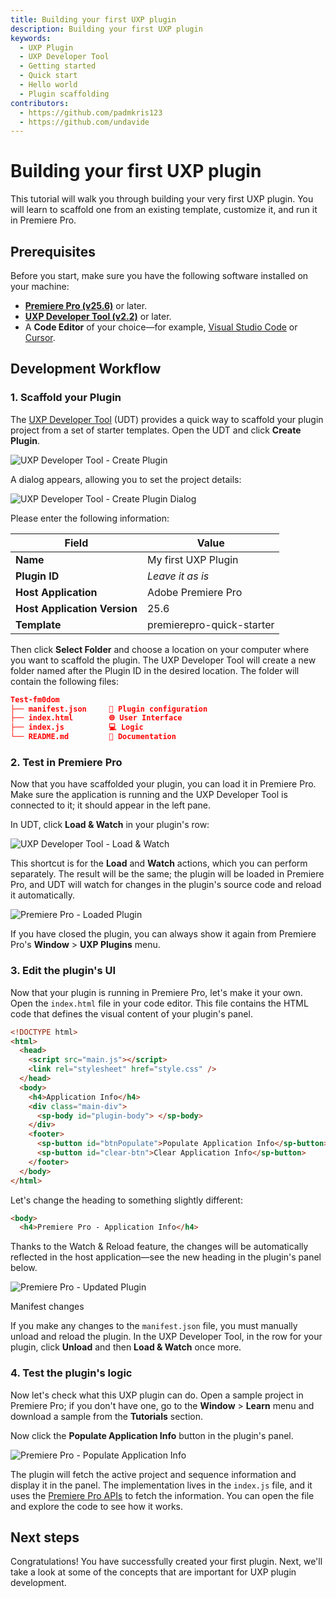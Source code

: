 ```yaml
---
title: Building your first UXP plugin
description: Building your first UXP plugin
keywords:
  - UXP Plugin
  - UXP Developer Tool
  - Getting started
  - Quick start
  - Hello world
  - Plugin scaffolding
contributors:
  - https://github.com/padmkris123
  - https://github.com/undavide
---
```


# Building your first UXP plugin

This tutorial will walk you through building your very first UXP plugin. You will learn to scaffold one from an existing template, customize it, and run it in Premiere Pro.

## Prerequisites

Before you start, make sure you have the following software installed on your machine:

- [**Premiere Pro (v25.6)**](https://creativecloud.adobe.com/apps/download/premiere-pro) or later.
- [**UXP Developer Tool (v2.2)**](https://creativecloud.adobe.com/apps/download/.uxp-developer-tools) or later.
- A **Code Editor** of your choice—for example, [Visual Studio Code](https://code.visualstudio.com/) or [Cursor](https://www.cursor.com/).

## Development Workflow

### 1. Scaffold your Plugin

The [UXP Developer Tool](../introduction/essentials/dev-tools/index.md#uxp-developer-tool-udt) (UDT) provides a quick way to scaffold your plugin project from a set of starter templates. Open the UDT and click **Create Plugin**.

![UXP Developer Tool - Create Plugin](./img/getting-started--udt.png)

A dialog appears, allowing you to set the project details:

![UXP Developer Tool - Create Plugin Dialog](./img/getting-started--udt-create-plugin.png)

Please enter the following information:

| Field                        | Value                     |
| ---------------------------- | ------------------------- |
| **Name**                     | My first UXP Plugin       |
| **Plugin ID**                | _Leave it as is_          |
| **Host Application**         | Adobe Premiere Pro        |
| **Host Application Version** | 25.6                      |
| **Template**                 | premierepro-quick-starter |

Then click **Select Folder** and choose a location on your computer where you want to scaffold the plugin. The UXP Developer Tool will create a new folder named after the Plugin ID in the desired location. The folder will contain the following files:

```json
Test-fm0dom
├── manifest.json     🔧 Plugin configuration
├── index.html        🌐 User Interface
├── index.js          💻 Logic
└── README.md         📝 Documentation
```

### 2. Test in Premiere Pro

Now that you have scaffolded your plugin, you can load it in Premiere Pro. Make sure the application is running and the UXP Developer Tool is connected to it; it should appear in the left pane.

In UDT, click **Load & Watch** in your plugin's row:

![UXP Developer Tool - Load & Watch](./img/getting-started--udt-load-and-watch.png)

This shortcut is for the **Load** and **Watch** actions, which you can perform separately. The result will be the same; the plugin will be loaded in Premiere Pro, and UDT will watch for changes in the plugin's source code and reload it automatically.

![Premiere Pro - Loaded Plugin](./img/getting-started--premiere-pro.png)

<InlineAlert slots="text" />

If you have closed the plugin, you can always show it again from Premiere Pro's **Window** > **UXP Plugins** menu.

### 3. Edit the plugin's UI

Now that your plugin is running in Premiere Pro, let's make it your own. Open the `index.html` file in your code editor. This file contains the HTML code that defines the visual content of your plugin's panel.

```html
<!DOCTYPE html>
<html>
  <head>
    <script src="main.js"></script>
    <link rel="stylesheet" href="style.css" />
  </head>
  <body>
    <h4>Application Info</h4>
    <div class="main-div">
      <sp-body id="plugin-body"> </sp-body>
    </div>
    <footer>
      <sp-button id="btnPopulate">Populate Application Info</sp-button>
      <sp-button id="clear-btn">Clear Application Info</sp-button>
    </footer>
  </body>
</html>
```

Let's change the heading to something slightly different:

```html
<body>
  <h4>Premiere Pro - Application Info</h4>
```

Thanks to the Watch & Reload feature, the changes will be automatically reflected in the host application—see the new heading in the plugin's panel below.

![Premiere Pro - Updated Plugin](./img/getting-started--edit-html.png)

<InlineAlert slots="header, text" />

Manifest changes

If you make any changes to the `manifest.json` file, you must manually unload and reload the plugin. In the UXP Developer Tool, in the row for your plugin, click **Unload** and then **Load & Watch** once more.

### 4. Test the plugin's logic

Now let's check what this UXP plugin can do. Open a sample project in Premiere Pro; if you don't have one, go to the **Window** > **Learn** menu and download a sample from the **Tutorials** section.

Now click the **Populate Application Info** button in the plugin's panel.

![Premiere Pro - Populate Application Info](./img/getting-started--get-app-info.png)

The plugin will fetch the active project and sequence information and display it in the panel. The implementation lives in the `index.js` file, and it uses the [Premiere Pro APIs](../ppro_reference/index.md) to fetch the information. You can open the file and explore the code to see how it works.

## Next steps

Congratulations! You have successfully created your first plugin. Next, we'll take a look at some of the concepts that are important for UXP plugin development.
